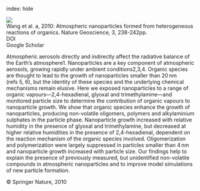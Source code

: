 index: hide

<div class="Citation">
    <div class="Citation-thumb CitationThumb-linked"  data-href="https://doi.org/10.1038/ngeo778">
      <img src="https://static.claimspace.cloud/climate-study-static/refs/thumbs/7/Wang_et_al_2010a-thumb.png" />
    </div>

  <div class="Citation-body">
    <div class="Citation-text">Wang et al. a, 2010: Atmospheric nanoparticles formed from heterogeneous reactions of organics. <span class="Article-journal">Nature Geoscience, </span><span class="Article-volume">3, </span>238-242pp.</div>
    <div class="Citation-links">
      <div class="CitationLink" data-href="https://doi.org/10.1038/ngeo778">
        <div class="CitationLink-icon CitationLink-Doi"></div>
        <div class="CitationLink-text">DOI</div>
      </div>
      <div class="CitationLink" data-href="https://scholar.google.com/scholar?q=10.1038/ngeo778">
        <div class="CitationLink-icon CitationLink-Scholar"></div>
        <div class="CitationLink-text">Google Scholar</div>
      </div>
    </div>
  </div>
</div>

Atmospheric aerosols directly and indirectly affect the radiative balance of the Earth’s atmosphere1. Nanoparticles are a key component of atmospheric aerosols, growing rapidly under ambient conditions2,3,4. Organic species are thought to lead to the growth of nanoparticles smaller than 20 nm (refs 5, 6), but the identity of these species and the underlying chemical mechanisms remain elusive. Here we exposed nanoparticles to a range of organic vapours—2,4-hexadienal, glyoxal and trimethylamine—and monitored particle size to determine the contribution of organic vapours to nanoparticle growth. We show that organic species enhance the growth of nanoparticles, producing non-volatile oligomers, polymers and alkylaminium sulphates in the particle phase. Nanoparticle growth increased with relative humidity in the presence of glyoxal and trimethylamine, but decreased at higher relative humidities in the presence of 2,4-hexadienal, dependent on the reaction mechanism of the organic species involved. Oligomerization and polymerization were largely suppressed in particles smaller than 4 nm and nanoparticle growth increased with particle size. Our findings help to explain the presence of previously measured, but unidentified non-volatile compounds in atmospheric nanoparticles and to improve model simulations of new particle formation.

<div class="Citation-copy">
&copy; Springer Nature, 2010
</div>